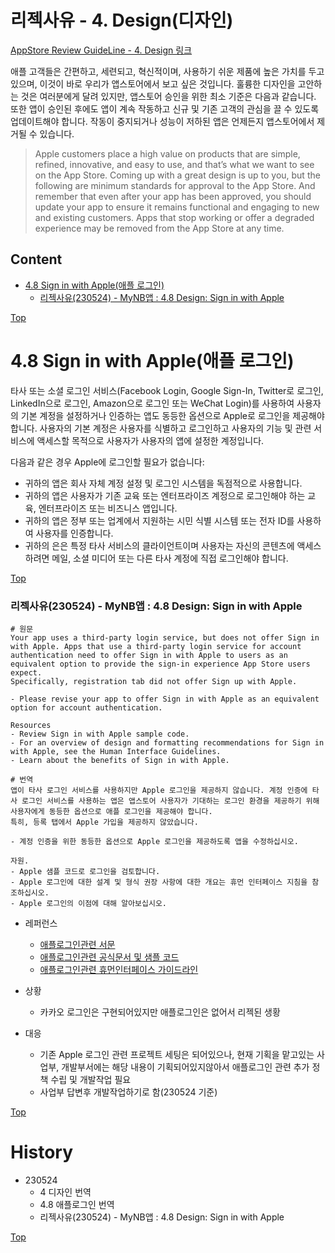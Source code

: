 # 리젝사유 - 4. Design(디자인)

[AppStore Review GuideLine - 4. Design 링크](https://developer.apple.com/app-store/review/guidelines/#design)

애플 고객들은 간편하고, 세련되고, 혁신적이며, 사용하기 쉬운 제품에 높은 가치를 두고 있으며, 이것이 바로 우리가 앱스토어에서 보고 싶은 것입니다. 훌륭한 디자인을 고안하는 것은 여러분에게 달려 있지만, 앱스토어 승인을 위한 최소 기준은 다음과 같습니다. 또한 앱이 승인된 후에도 앱이 계속 작동하고 신규 및 기존 고객의 관심을 끌 수 있도록 업데이트해야 합니다. 작동이 중지되거나 성능이 저하된 앱은 언제든지 앱스토어에서 제거될 수 있습니다.

 > Apple customers place a high value on products that are simple, refined, innovative, and easy to use, and that’s what we want to see on the App Store. Coming up with a great design is up to you, but the following are minimum standards for approval to the App Store. And remember that even after your app has been approved, you should update your app to ensure it remains functional and engaging to new and existing customers. Apps that stop working or offer a degraded experience may be removed from the App Store at any time.


## Content
- [4.8 Sign in with Apple(애플 로그인)](#48-Sign-in-with-Apple애플-로그인)
    - [리젝사유(230524) - MyNB앱 : 4.8 Design: Sign in with Apple](#리젝사유230524---MyNB앱--48-Design-Sign-in-with-Apple)

[Top](#)

# 4.8 Sign in with Apple(애플 로그인)
타사 또는 소셜 로그인 서비스(Facebook Login, Google Sign-In, Twitter로 로그인, LinkedIn으로 로그인, Amazon으로 로그인 또는 WeChat Login)를 사용하여 사용자의 기본 계정을 설정하거나 인증하는 앱도 동등한 옵션으로 Apple로 로그인을 제공해야 합니다. 사용자의 기본 계정은 사용자를 식별하고 로그인하고 사용자의 기능 및 관련 서비스에 액세스할 목적으로 사용자가 사용자의 앱에 설정한 계정입니다.

다음과 같은 경우 Apple에 로그인할 필요가 없습니다:

- 귀하의 앱은 회사 자체 계정 설정 및 로그인 시스템을 독점적으로 사용합니다.
- 귀하의 앱은 사용자가 기존 교육 또는 엔터프라이즈 계정으로 로그인해야 하는 교육, 엔터프라이즈 또는 비즈니스 앱입니다.
- 귀하의 앱은 정부 또는 업계에서 지원하는 시민 식별 시스템 또는 전자 ID를 사용하여 사용자를 인증합니다.
- 귀하의 은은 특정 타사 서비스의 클라이언트이며 사용자는 자신의 콘텐츠에 액세스하려면 메일, 소셜 미디어 또는 다른 타사 계정에 직접 로그인해야 합니다.

[Top](#)

### 리젝사유(230524) - MyNB앱 : 4.8 Design: Sign in with Apple

```
# 원문
Your app uses a third-party login service, but does not offer Sign in with Apple. Apps that use a third-party login service for account authentication need to offer Sign in with Apple to users as an equivalent option to provide the sign-in experience App Store users expect.
Specifically, registration tab did not offer Sign up with Apple.

- Please revise your app to offer Sign in with Apple as an equivalent option for account authentication.

Resources
- Review Sign in with Apple sample code. 
- For an overview of design and formatting recommendations for Sign in with Apple, see the Human Interface Guidelines.
- Learn about the benefits of Sign in with Apple.

# 번역
앱이 타사 로그인 서비스를 사용하지만 Apple 로그인을 제공하지 않습니다. 계정 인증에 타사 로그인 서비스를 사용하는 앱은 앱스토어 사용자가 기대하는 로그인 환경을 제공하기 위해 사용자에게 동등한 옵션으로 애플 로그인을 제공해야 합니다.
특히, 등록 탭에서 Apple 가입을 제공하지 않았습니다.

- 계정 인증을 위한 동등한 옵션으로 Apple 로그인을 제공하도록 앱을 수정하십시오.

자원.
- Apple 샘플 코드로 로그인을 검토합니다.
- Apple 로그인에 대한 설계 및 형식 권장 사항에 대한 개요는 휴먼 인터페이스 지침을 참조하십시오.
- Apple 로그인의 이점에 대해 알아보십시오.
```
- 레퍼런스
    - [애플로그인관련 서문](https://developer.apple.com/sign-in-with-apple/)
    - [애플로그인관련 공식문서 및 샘플 코드](https://developer.apple.com/documentation/authenticationservices/implementing_user_authentication_with_sign_in_with_apple)
    - [애플로그인관련 휴먼인터페이스 가이드라인](https://developer.apple.com/design/human-interface-guidelines/sign-in-with-apple)

- 상황  
    - 카카오 로그인은 구현되어있지만 애플로그인은 없어서 리젝된 생황

- 대응  
    - 기존 Apple 로그인 관련 프로젝트 세팅은 되어있으나, 현재 기획을 맡고있는 사업부, 개발부서에는 해당 내용이 기획되어있지않아서 애플로그인 관련 추가 정책 수립 및 개발작업 필요
    - 사업부 답변후 개발작업하기로 함(230524 기준)

[Top](#)

# History
- 230524
    - 4 디자인 번역
    - 4.8 애플로그인 번역
    - 리젝사유(230524) - MyNB앱 : 4.8 Design: Sign in with Apple

[Top](#)

